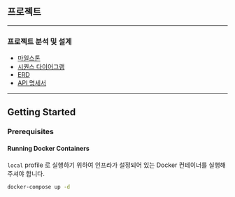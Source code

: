## 프로젝트

---

### 프로젝트 분석 및 설계
- [마일스톤](https://github.com/users/ahdrn2016/projects/1)
- [시퀀스 다이어그램](docs/SequenceDiagram/SequenceDiagram.md)
- [ERD](docs/erd/ERD.md)
- [API 명세서](docs/api/API.md)

---

## Getting Started

### Prerequisites

#### Running Docker Containers

`local` profile 로 실행하기 위하여 인프라가 설정되어 있는 Docker 컨테이너를 실행해주셔야 합니다.

```bash
docker-compose up -d
```
